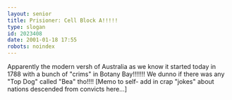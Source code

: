 ```yaml
---
layout: senior
title: Prisioner: Cell Block A!!!!!
type: slogan
id: 2023408
date: 2001-01-18 17:55
robots: noindex
---
```

Apparently the modern versh of Australia as we know it started today in 1788 with a bunch of "crims" in Botany Bay!!!!!!! We dunno if there was any "Top Dog" called "Bea" tho!!!! [Memo to self- add in crap "jokes" about nations descended from convicts here...]